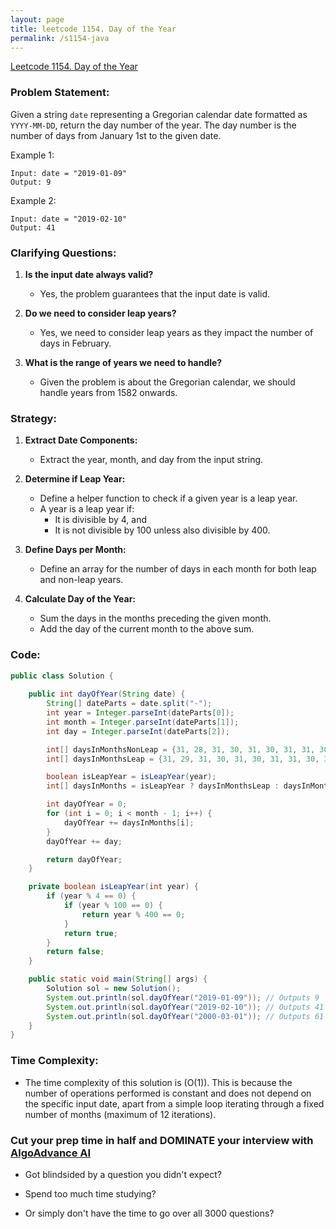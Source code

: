 ```yaml
---
layout: page
title: leetcode 1154. Day of the Year
permalink: /s1154-java
---
```

[Leetcode 1154. Day of the Year](https://algoadvance.github.io/algoadvance/l1154)
### Problem Statement:

Given a string `date` representing a Gregorian calendar date formatted as `YYYY-MM-DD`, return the day number of the year. The day number is the number of days from January 1st to the given date.

Example 1:
```
Input: date = "2019-01-09"
Output: 9
```

Example 2:
```
Input: date = "2019-02-10"
Output: 41
```

### Clarifying Questions:

1. **Is the input date always valid?**
    - Yes, the problem guarantees that the input date is valid.

2. **Do we need to consider leap years?**
    - Yes, we need to consider leap years as they impact the number of days in February.

3. **What is the range of years we need to handle?**
    - Given the problem is about the Gregorian calendar, we should handle years from 1582 onwards.

### Strategy:

1. **Extract Date Components:**
    - Extract the year, month, and day from the input string.

2. **Determine if Leap Year:**
    - Define a helper function to check if a given year is a leap year.
    - A year is a leap year if:
      - It is divisible by 4, and
      - It is not divisible by 100 unless also divisible by 400.

3. **Define Days per Month:**
    - Define an array for the number of days in each month for both leap and non-leap years.

4. **Calculate Day of the Year:**
    - Sum the days in the months preceding the given month.
    - Add the day of the current month to the above sum.

### Code:

```java
public class Solution {
    
    public int dayOfYear(String date) {
        String[] dateParts = date.split("-");
        int year = Integer.parseInt(dateParts[0]);
        int month = Integer.parseInt(dateParts[1]);
        int day = Integer.parseInt(dateParts[2]);

        int[] daysInMonthsNonLeap = {31, 28, 31, 30, 31, 30, 31, 31, 30, 31, 30, 31};
        int[] daysInMonthsLeap = {31, 29, 31, 30, 31, 30, 31, 31, 30, 31, 30, 31};

        boolean isLeapYear = isLeapYear(year);
        int[] daysInMonths = isLeapYear ? daysInMonthsLeap : daysInMonthsNonLeap;

        int dayOfYear = 0;
        for (int i = 0; i < month - 1; i++) {
            dayOfYear += daysInMonths[i];
        }
        dayOfYear += day;

        return dayOfYear;
    }

    private boolean isLeapYear(int year) {
        if (year % 4 == 0) {
            if (year % 100 == 0) {
                return year % 400 == 0;
            }
            return true;
        }
        return false;
    }

    public static void main(String[] args) {
        Solution sol = new Solution();
        System.out.println(sol.dayOfYear("2019-01-09")); // Outputs 9
        System.out.println(sol.dayOfYear("2019-02-10")); // Outputs 41
        System.out.println(sol.dayOfYear("2000-03-01")); // Outputs 61
    }
}
```

### Time Complexity:

- The time complexity of this solution is \(O(1)\). This is because the number of operations performed is constant and does not depend on the specific input date, apart from a simple loop iterating through a fixed number of months (maximum of 12 iterations).


### Cut your prep time in half and DOMINATE your interview with [AlgoAdvance AI](https://algoAdvance.com)

- Got blindsided by a question you didn't expect?

- Spend too much time studying?

- Or simply don't have the time to go over all 3000 questions?

